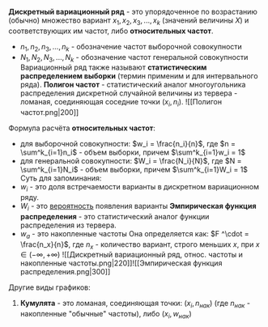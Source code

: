 **Дискретный вариационный ряд** - это упорядоченное по возрастанию (обычно) множество вариант $x_1, x_2, x_3, ..., x_k$ (значений величины $X$) и соответствующих им частот, либо **относительных частот**.
- $n_1, n_2, n_3, ..., n_k$ - обозначение частот выборочной совокупности
- $N_1, N_2, N_3, ..., N_k$ - обозначение частот генеральной совокупности
Вариационный ряд также называют **статистическим распределением выборки** (термин применим и для интервального ряда).
**Полигон частот** - статистический аналог многоугольника распределения дискретной случайной величины из тервера - ломаная, соединяющая соседние точки $(x_i, n_i)$.
![[Полигон частот.png|200]]

Формула расчёта **относительных частот**: 
- для выборочной совокупности: $w_i = \frac{n_i}{n}$, где $n = \sum^k_{i=1}n_i$ - объем выборки, причем $\sum^k_{i=1}w_i = 1$
- для генеральной совокупности: $W_i = \frac{N_i}{N}$, где $N = \sum^k_{i=1}N_i$ - объем выборки, причем $\sum^k_{i=1}W_i = 1$
Суть для запоминания: 
- $w_i$ - это доля встречаемости варианты в дискретном вариационном ряду.
- $W_i$ - это <u>вероятность</u> появления варианты
**Эмпирическая функция распределения** - это статистический аналог функции распределения из тервера. 
- $w_a$ - это накопленные частоты
Она определяется как: $F ^\cdot = \frac{n_x}{n}$, где $n_x$ - количество вариант, строго меньших $x$, при $x\in(-\infty, +\infty)$ 
![[Дискретный вариационный ряд, относ. частоты и накопленные частоты.png|220]]![[Эмпирическая функция распределения.png|300]]

Другие виды графиков:
1. **Кумулята** - это ломаная, соединяющая точки:
   $(x_i, n_{нак})$ (где $n_{нак}$ - накопленные "обычные" частоты), либо $(x_i, w_{нак})$ 